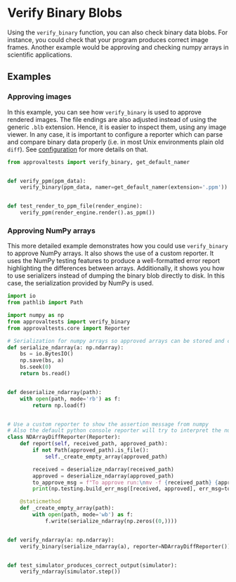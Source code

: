 # Verify Binary Blobs

Using the `verify_binary` function, you can also check binary data blobs. For instance, you could check that your 
program produces correct image frames. Another example would be approving and checking numpy arrays in scientific 
applications.

## Examples

### Approving images
In this example, you can see how `verify_binary` is used to approve rendered images. The file endings are also adjusted 
instead of using the generic `.blb` extension. Hence, it is easier to inspect them, using any image viewer. In any case, 
it is important to configure a reporter which can parse and compare binary data properly (i.e. in most Unix 
environments plain old `diff`). See [configuration](configuration.md) for more details on that.

```python
from approvaltests import verify_binary, get_default_namer


def verify_ppm(ppm_data):
    verify_binary(ppm_data, namer=get_default_namer(extension='.ppm'))


def test_render_to_ppm_file(render_engine):
    verify_ppm(render_engine.render().as_ppm())
```

### Approving NumPy arrays
This more detailed example demonstrates how you could use `verify_binary` to approve NumPy arrays. It also shows the 
use of a custom reporter. It uses the NumPy testing features to produce a well-formatted error report highlighting the 
differences between arrays. Additionally, it shows you how to use serializers instead of dumping the binary blob 
directly to disk. In this case, the serialization provided by NumPy is used.

```python
import io
from pathlib import Path

import numpy as np
from approvaltests import verify_binary
from approvaltests.core import Reporter

# Serialization for numpy arrays so approved arrays can be stored and committed to the repository
def serialize_ndarray(a: np.ndarray):
    bs = io.BytesIO()
    np.save(bs, a)
    bs.seek(0)
    return bs.read()


def deserialize_ndarray(path):
    with open(path, mode='rb') as f:
        return np.load(f)


# Use a custom reporter to show the assertion message from numpy
# Also the default python console reporter will try to interpret the numpy data as text causing an error
class NDArrayDiffReporter(Reporter):
    def report(self, received_path, approved_path):
        if not Path(approved_path).is_file():
            self._create_empty_array(approved_path)

        received = deserialize_ndarray(received_path)
        approved = deserialize_ndarray(approved_path)
        to_approve_msg = f"To approve run:\nmv -f {received_path} {approved_path}"
        print(np.testing.build_err_msg([received, approved], err_msg=to_approve_msg))

    @staticmethod
    def _create_empty_array(path):
        with open(path, mode='wb') as f:
            f.write(serialize_ndarray(np.zeros((0,))))


def verify_ndarray(a: np.ndarray):
    verify_binary(serialize_ndarray(a), reporter=NDArrayDiffReporter())


def test_simulator_produces_correct_output(simulator):
    verify_ndarray(simulator.step())
```